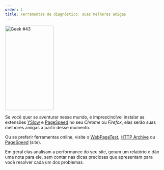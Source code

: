 ```yaml
---
order: 1
title: Ferramentas de diagnóstico: suas melhores amigas
---
```


<div class="img-left">
  <img id="geek-43" src="http://assets.browserdiet.com/img/43.png" alt="Geek #43" width="157" height="275" />
</div>

Se você quer se aventurar nesse mundo, é imprescindível instalar as extensões [YSlow](http://yslow.org/) e [PageSpeed](https://developers.google.com/speed/pagespeed/insights_extensions?hl=pt-BR) no seu *Chrome* ou *Firefox*, elas serão suas melhores amigas a partir desse momento.

Ou se preferir ferramentas online, visite o [WebPageTest](http://www.webpagetest.org/), [HTTP Archive](http://httparchive.org/) ou [PageSpeed](http://pagespeed.googlelabs.com/) (site).

Em geral elas analisam a performance do seu site, geram um relatório e dão uma nota para ele, sem contar nas dicas preciosas que apresentam para você resolver cada um dos problemas.
